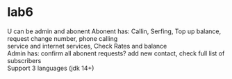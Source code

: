 # lab6  
U can be admin and abonent 
Abonent has: Callin, Serfing, Top up balance, request change number, phone calling   
service 
and internet services, Check Rates and balance  
Admin has: confirm all abonent requests? add new contact, check full list of subscribers  
Support 3 languages 
(jdk 14+)
